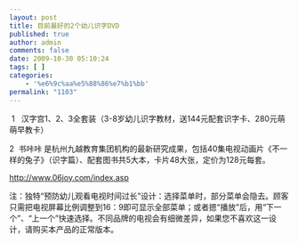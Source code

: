 ```yaml
---
layout: post
title: 目前最好的2个幼儿识字DVD
published: true
author: admin
comments: false
date: 2009-10-30 05:10:24
tags: [ ]
categories:
    - '%e6%9c%aa%e5%88%86%e7%b1%bb'
permalink: "1103"
---
```

 1   汉字宫1、2、3全套装（3-8岁幼儿识字教材，送144元配套识字卡、280元萌萌早教卡）

2  书咔咔 是杭州九越教育集团机构的最新研究成果，包括40集电视动画片《不一样的兔子》（识字篇）、配套图书共5大本，卡片48大张，定价为128元每套。

http://www.06joy.com/index.asp

注：独特“预防幼儿观看电视时间过长”设计：选择菜单时，部分菜单会隐去。顾客只需把电视屏幕比例调整到16：9即可显示全部菜单；或者摁“播放”后，用“下一个”、“上一个”快速选择。不同品牌的电视会有细微差异，如果您不喜欢这一设计，请购买本产品的正常版本。